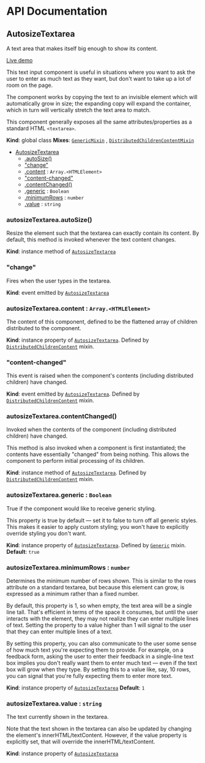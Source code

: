 # API Documentation
<a name="AutosizeTextarea"></a>

## AutosizeTextarea
A text area that makes itself big enough to show its content.

[Live demo](http://basicwebcomponents.org/basic-web-components/packages/basic-autosize-textarea/)

This text input component is useful in situations where you want to ask the
user to enter as much text as they want, but don't want to take up a lot of
room on the page.

The component works by copying the text to an invisible element which will
automatically grow in size; the expanding copy will expand the container,
which in turn will vertically stretch the text area to match.

This component generally exposes all the same attributes/properties as a
standard HTML `<textarea>`.

  **Kind**: global class
**Mixes**: <code>[GenericMixin](../basic-component-mixins/docs/GenericMixin.md)</code>
  , <code>[DistributedChildrenContentMixin](../basic-component-mixins/docs/DistributedChildrenContentMixin.md)</code>
  

* [AutosizeTextarea](#AutosizeTextarea)
    * [.autoSize()](#AutosizeTextarea+autoSize)
    * ["change"](#AutosizeTextarea.event_change)
    * [.content](#DistributedChildrenContent+content) : <code>Array.&lt;HTMLElement&gt;</code>
    * ["content-changed"](#DistributedChildrenContent.event_content-changed)
    * [.contentChanged()](#DistributedChildrenContent+contentChanged)
    * [.generic](#Generic+generic) : <code>Boolean</code>
    * [.minimumRows](#AutosizeTextarea+minimumRows) : <code>number</code>
    * [.value](#AutosizeTextarea+value) : <code>string</code>

<a name="AutosizeTextarea+autoSize"></a>

### autosizeTextarea.autoSize()
Resize the element such that the textarea can exactly contain its content.
By default, this method is invoked whenever the text content changes.

  **Kind**: instance method of <code>[AutosizeTextarea](#AutosizeTextarea)</code>
<a name="AutosizeTextarea.event_change"></a>

### "change"
Fires when the user types in the textarea.

  **Kind**: event emitted by <code>[AutosizeTextarea](#AutosizeTextarea)</code>
<a name="DistributedChildrenContent+content"></a>

### autosizeTextarea.content : <code>Array.&lt;HTMLElement&gt;</code>
The content of this component, defined to be the flattened array of
children distributed to the component.

  **Kind**: instance property of <code>[AutosizeTextarea](#AutosizeTextarea)</code>. Defined by <code>[DistributedChildrenContent](../basic-component-mixins/docs/DistributedChildrenContent.md)</code> mixin.
<a name="DistributedChildrenContent.event_content-changed"></a>

### "content-changed"
This event is raised when the component's contents (including distributed
children) have changed.

  **Kind**: event emitted by <code>[AutosizeTextarea](#AutosizeTextarea)</code>. Defined by <code>[DistributedChildrenContent](../basic-component-mixins/docs/DistributedChildrenContent.md)</code> mixin.
<a name="DistributedChildrenContent+contentChanged"></a>

### autosizeTextarea.contentChanged()
Invoked when the contents of the component (including distributed
children) have changed.

This method is also invoked when a component is first instantiated; the
contents have essentially "changed" from being nothing. This allows the
component to perform initial processing of its children.

  **Kind**: instance method of <code>[AutosizeTextarea](#AutosizeTextarea)</code>. Defined by <code>[DistributedChildrenContent](../basic-component-mixins/docs/DistributedChildrenContent.md)</code> mixin.
<a name="Generic+generic"></a>

### autosizeTextarea.generic : <code>Boolean</code>
True if the component would like to receive generic styling.

This property is true by default — set it to false to turn off all
generic styles. This makes it easier to apply custom styling; you won't
have to explicitly override styling you don't want.

  **Kind**: instance property of <code>[AutosizeTextarea](#AutosizeTextarea)</code>. Defined by <code>[Generic](../basic-component-mixins/docs/Generic.md)</code> mixin.
**Default**: <code>true</code>  
<a name="AutosizeTextarea+minimumRows"></a>

### autosizeTextarea.minimumRows : <code>number</code>
Determines the minimum number of rows shown. This is similar to the rows
attribute on a standard textarea, but because this element can grow, is
expressed as a minimum rather than a fixed number.

By default, this property is 1, so when empty, the text area will be a
single line tall. That's efficient in terms of the space it consumes, but
until the user interacts with the element, they may not realize they can
enter multiple lines of text. Setting the property to a value higher than 1
will signal to the user that they can enter multiple lines of a text.

By setting this property, you can also communicate to the user some sense
of how much text you're expecting them to provide. For example, on a
feedback form, asking the user to enter their feedback in a single-line
text box implies you don't really want them to enter much text — even if
the text box will grow when they type. By setting this to a value like,
say, 10 rows, you can signal that you're fully expecting them to enter more
text.

  **Kind**: instance property of <code>[AutosizeTextarea](#AutosizeTextarea)</code>
**Default**: <code>1</code>  
<a name="AutosizeTextarea+value"></a>

### autosizeTextarea.value : <code>string</code>
The text currently shown in the textarea.

Note that the text shown in the textarea can also be updated by changing
the element's innerHTML/textContent. However, if the value property is
explicitly set, that will override the innerHTML/textContent.

  **Kind**: instance property of <code>[AutosizeTextarea](#AutosizeTextarea)</code>
